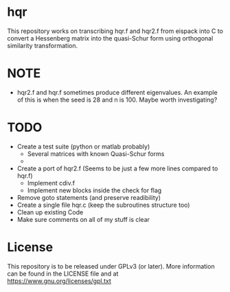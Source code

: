 # hqr
This repository works on transcribing hqr.f and hqr2.f from eispack into C to convert a Hessenberg matrix into the quasi-Schur form using orthogonal similarity transformation.
# NOTE
* hqr2.f and hqr.f sometimes produce different eigenvalues. An example of this is when the seed is 28 and n is 100. Maybe worth investigating?

# TODO
* Create a test suite (python or matlab probably)
    * Several matrices with known Quasi-Schur forms
    * 
* Create a port of hqr2.f (Seems to be just a few more lines compared to hqr.f)
    * Implement cdiv.f
    * Implement new blocks inside the check for flag
* Remove goto statements (and preserve readibility)
* Create a single file hqr.c (keep the subroutines structure too)
* Clean up existing Code
* Make sure comments on all of my stuff is clear

# License
This repository is to be released under GPLv3 (or later). More information can be found in the LICENSE file and at https://www.gnu.org/licenses/gpl.txt
